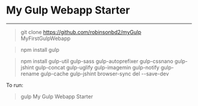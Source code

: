 # My Gulp Webapp Starter
---

> git clone https://github.com/robinsonbd2/myGulp MyFirstGulpWebapp

> npm install gulp

> npm install gulp-util gulp-sass gulp-autoprefixer gulp-cssnano gulp-jshint gulp-concat gulp-uglify gulp-imagemin gulp-notify gulp-rename gulp-cache gulp-jshint browser-sync del --save-dev

To run:
> gulp
My Gulp Webapp Starter